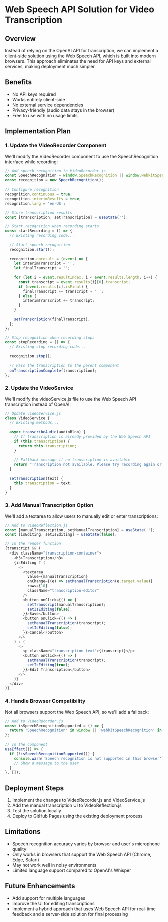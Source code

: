 # Web Speech API Solution for Video Transcription

## Overview

Instead of relying on the OpenAI API for transcription, we can implement a client-side solution using the Web Speech API, which is built into modern browsers. This approach eliminates the need for API keys and external services, making deployment much simpler.

## Benefits

- No API keys required
- Works entirely client-side
- No external service dependencies
- Privacy-friendly (audio data stays in the browser)
- Free to use with no usage limits

## Implementation Plan

### 1. Update the VideoRecorder Component

We'll modify the VideoRecorder component to use the SpeechRecognition interface while recording:

```javascript
// Add speech recognition to VideoRecorder.js
const SpeechRecognition = window.SpeechRecognition || window.webkitSpeechRecognition;
const recognition = new SpeechRecognition();

// Configure recognition
recognition.continuous = true;
recognition.interimResults = true;
recognition.lang = 'en-US';

// Store transcription results
const [transcription, setTranscription] = useState('');

// Start recognition when recording starts
const startRecording = () => {
  // Existing recording code...
  
  // Start speech recognition
  recognition.start();
  
  recognition.onresult = (event) => {
    let interimTranscript = '';
    let finalTranscript = '';
    
    for (let i = event.resultIndex; i < event.results.length; i++) {
      const transcript = event.results[i][0].transcript;
      if (event.results[i].isFinal) {
        finalTranscript += transcript + ' ';
      } else {
        interimTranscript += transcript;
      }
    }
    
    setTranscription(finalTranscript);
  };
};

// Stop recognition when recording stops
const stopRecording = () => {
  // Existing stop recording code...
  
  recognition.stop();
  
  // Pass the transcription to the parent component
  onTranscriptionComplete(transcription);
};
```

### 2. Update the VideoService

We'll modify the videoService.js file to use the Web Speech API transcription instead of OpenAI:

```javascript
// Update videoService.js
class VideoService {
  // Existing methods...
  
  async transcribeAudio(audioBlob) {
    // If transcription is already provided by the Web Speech API
    if (this.transcription) {
      return this.transcription;
    }
    
    // Fallback message if no transcription is available
    return "Transcription not available. Please try recording again or enter transcription manually.";
  }
  
  setTranscription(text) {
    this.transcription = text;
  }
}
```

### 3. Add Manual Transcription Option

We'll add a textarea to allow users to manually edit or enter transcriptions:

```javascript
// Add to VideoReflection.js
const [manualTranscription, setManualTranscription] = useState('');
const [isEditing, setIsEditing] = useState(false);

// In the render function
{transcript && (
  <div className="transcription-container">
    <h3>Transcription</h3>
    {isEditing ? (
      <>
        <textarea
          value={manualTranscription}
          onChange={(e) => setManualTranscription(e.target.value)}
          rows={10}
          className="transcription-editor"
        />
        <button onClick={() => {
          setTranscript(manualTranscription);
          setIsEditing(false);
        }}>Save</button>
        <button onClick={() => {
          setManualTranscription(transcript);
          setIsEditing(false);
        }}>Cancel</button>
      </>
    ) : (
      <>
        <p className="transcription-text">{transcript}</p>
        <button onClick={() => {
          setManualTranscription(transcript);
          setIsEditing(true);
        }}>Edit Transcription</button>
      </>
    )}
  </div>
)}
```

### 4. Handle Browser Compatibility

Not all browsers support the Web Speech API, so we'll add a fallback:

```javascript
// Add to VideoRecorder.js
const isSpeechRecognitionSupported = () => {
  return 'SpeechRecognition' in window || 'webkitSpeechRecognition' in window;
};

// In the component
useEffect(() => {
  if (!isSpeechRecognitionSupported()) {
    console.warn('Speech recognition is not supported in this browser');
    // Show a message to the user
  }
}, []);
```

## Deployment Steps

1. Implement the changes to VideoRecorder.js and VideoService.js
2. Add the manual transcription UI to VideoReflection.js
3. Test the solution locally
4. Deploy to GitHub Pages using the existing deployment process

## Limitations

- Speech recognition accuracy varies by browser and user's microphone quality
- Only works in browsers that support the Web Speech API (Chrome, Edge, Safari)
- May not work well in noisy environments
- Limited language support compared to OpenAI's Whisper

## Future Enhancements

- Add support for multiple languages
- Improve the UI for editing transcriptions
- Implement a hybrid approach that uses Web Speech API for real-time feedback and a server-side solution for final processing